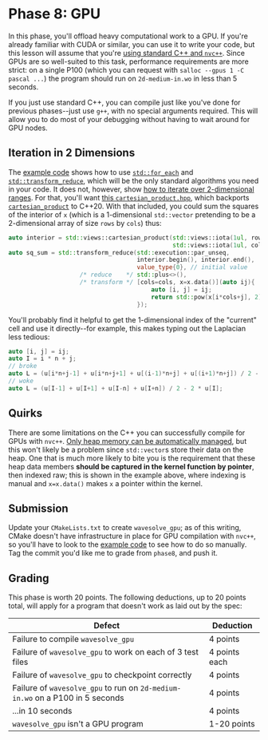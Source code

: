 ---
---

# Phase 8: GPU

In this phase, you'll offload heavy computational work to a GPU. If you're already familiar with CUDA or similar, you can use it to write your code, but this lesson will assume that you're [using standard C++ and `nvc++`](../readings/gpu-programming.md#compiling). Since GPUs are so well-suited to this task, performance requirements are more strict: on a single P100 (which you can request with `salloc --gpus 1 -C pascal ...`) the program should run on `2d-medium-in.wo` in less than 5 seconds.

If you just use standard C++, you can compile just like you've done for previous phases--just use `g++`, with no special arguments required. This will allow you to do most of your debugging without having to wait around for GPU nodes.



## Iteration in 2 Dimensions

The [example code](https://github.com/BYUHPC/sci-comp-course-example-cxx/blob/main/src/MountainRangeGPU.hpp) shows how to use [`std::for_each`](https://en.cppreference.com/w/cpp/algorithm/for_each) and [`std::transform_reduce`](https://en.cppreference.com/w/cpp/algorithm/transform_reduce), which will be the only standard algorithms you need in your code. It does not, however, show [how to iterate over 2-dimensional ranges](https://www.nvidia.com/en-us/on-demand/session/gtcspring23-DLIT51170/?ncid=em-even-124008-vt33). For that, you'll want [this `cartesian_product.hpp`](https://github.com/gonzalobg/cpp_hpc_tutorial/blob/master/include/cartesian_product.hpp), which backports [`cartesian_product`](https://en.cppreference.com/w/cpp/ranges/cartesian_product_view) to C++20. With that included, you could sum the squares of the interior of `x` (which is a 1-dimensional `std::vector` pretending to be a 2-dimensional array of size `rows` by `cols`) thus:

```c++
auto interior = std::views::cartesian_product(std::views::iota(1ul, rows-1),
                                              std::views::iota(1ul, cols-1));
auto sq_sum = std::transform_reduce(std::execution::par_unseq,
                                    interior.begin(), interior.end(),
                                    value_type{0}, // initial value
                    /* reduce    */ std::plus<>(),
                    /* transform */ [cols=cols, x=x.data()](auto ij){
                                        auto [i, j] = ij;
                                        return std::pow(x[i*cols+j], 2);
                                    });
```

You'll probably find it helpful to get the 1-dimensional index of the "current" cell and use it directly--for example, this makes typing out the Laplacian less tedious:

```c++
auto [i, j] = ij;
auto I = i * n + j;
// broke
auto L = (u[i*n+j-1] + u[i*n+j+1] + u[(i-1)*n+j] + u[(i+1)*n+j]) / 2 - 2 * u[i*n+j];
// woke
auto L = (u[I-1] + u[I+1] + u[I-n] + u[I+n]) / 2 - 2 * u[I];
```



## Quirks

There are some limitations on the C++ you can successfully compile for GPUs with `nvc++`. [Only heap memory can be automatically managed](https://developer.nvidia.com/blog/accelerating-standard-c-with-gpus-using-stdpar/), but this won't likely be a problem since `std::vector`s store their data on the heap. One that is much more likely to bite you is the requirement that these heap data members **should be captured in the kernel function by pointer**, then indexed raw; this is shown in the example above, where indexing is manual and `x=x.data()` makes `x` a pointer within the kernel.



## Submission

Update your `CMakeLists.txt` to create `wavesolve_gpu`; as of this writing, CMake doesn't have infrastructure in place for GPU compilation with `nvc++`, so you'll have to look to the [example code](https://github.com/BYUHPC/sci-comp-course-example-cxx/blob/f5c8286e20d9aa49971dc7776d1c69c0286f80aa/CMakeLists.txt#L60) to see how to do so manually. Tag the commit you'd like me to grade from `phase8`, and push it.



## Grading

This phase is worth 20 points. The following deductions, up to 20 points total, will apply for a program that doesn't work as laid out by the spec:

| Defect | Deduction |
| --- | --- |
| Failure to compile `wavesolve_gpu` | 4 points |
| Failure of `wavesolve_gpu` to work on each of 3 test files | 4 points each |
| Failure of `wavesolve_gpu` to checkpoint correctly | 4 points |
| Failure of `wavesolve_gpu` to run on `2d-medium-in.wo` on a P100 in 5 seconds | 4 points |
| ...in 10 seconds | 4 points |
| `wavesolve_gpu` isn't a GPU program | 1-20 points |
